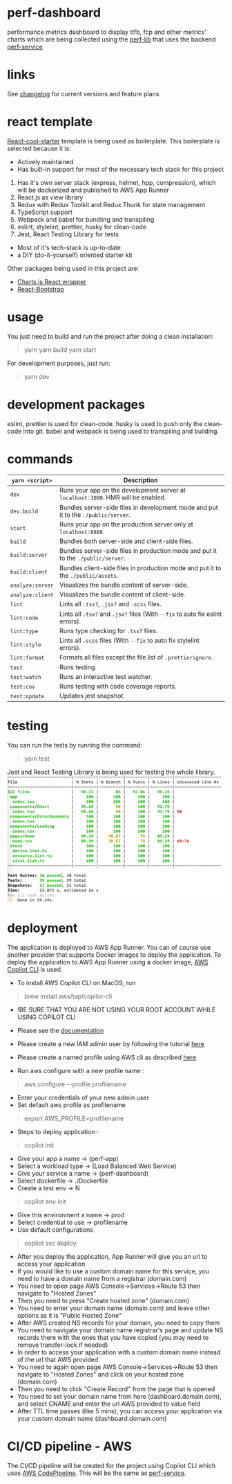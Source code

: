 # perf-dashboard
performance metrics dashboard to display ttfb, fcp and other metrics' charts which are being collected using the [perf-lib](https://github.com/asimyildiz/perf-lib) that uses the backend [perf-service](https://github.com/asimyildiz/perf-service)

# links
See [changelog](./CHANGELOG.md) for current versions and feature plans.

# react template
[React-cool-starter](https://github.com/wellyshen/react-cool-starter) template is being used as boilerplate.
This boilerplate is selected because it is:
- Actively maintained
- Has built-in support for most of the necessary tech stack for this project
1. Has it's own server stack (express, helmet, hpp, compression), which will be dockerized and published to AWS App Runner
2. React.js as view library
3. Redux with Redux Toolkit and Redux Thunk for state management
4. TypeScript support
5. Webpack and babel for bundling and transpiling
6. eslint, stylelint, prettier, husky for clean-code
7. Jest, React Testing Library for tests
- Most of it's tech-stack is up-to-date
- a DIY (do-it-yourself) oriented starter kit

Other packages being used in this project are:
- [Charts.js React wrapper](https://github.com/reactchartjs/react-chartjs-2)
- [React-Bootstrap](https://github.com/react-bootstrap/react-bootstrap)

# usage
You just need to build and run the project after doing a clean installation:
> yarn
> yarn build
> yarn start

For development purposes, just run:
> yarn dev

# development packages
eslint, prettier is used for clean-code.
husky is used to push only the clean-code into git.
babel and webpack is being used to transpiling and building.

# commands
| `yarn <script>`  | Description                                                                        |
| ---------------- | ---------------------------------------------------------------------------------- |
| `dev`            | Runs your app on the development server at `localhost:3000`. HMR will be enabled.  |
| `dev:build`      | Bundles server-side files in development mode and put it to the `./public/server`. |
| `start`          | Runs your app on the production server only at `localhost:8888`.                   |
| `build`          | Bundles both server-side and client-side files.                                    |
| `build:server`   | Bundles server-side files in production mode and put it to the `./public/server`.  |
| `build:client`   | Bundles client-side files in production mode and put it to the `./public/assets`.  |
| `analyze:server` | Visualizes the bundle content of server-side.                                      |
| `analyze:client` | Visualizes the bundle content of client-side.                                      |
| `lint`           | Lints all `.tsx?`, `.jsx?` and `.scss` files.                                      |
| `lint:code`      | Lints all `.tsx?` and `.jsx?` files (With `--fix` to auto fix eslint errors).      |
| `lint:type`      | Runs type checking for `.tsx?` files.                                              |
| `lint:style`     | Lints all `.scss` files (With `--fix` to auto fix stylelint errors).               |
| `lint:format`    | Formats all files except the file list of `.prettierignore`.                       |
| `test`           | Runs testing.                                                                      |
| `test:watch`     | Runs an interactive test watcher.                                                  |
| `test:cov`       | Runs testing with code coverage reports.                                           |
| `test:update`    | Updates jest snapshot.                                                             |

# testing
You can run the tests by running the command:
> yarn test

Jest and React Testing Library is being used for testing the whole library.
![Code Coverage](./assets/test-coverage.png)

# deployment
The application is deployed to AWS App Runner. You can of course use another provider that supports Docker images to deploy the application.
To deploy the application to AWS App Runner using a docker image, [AWS Copilot CLI](https://github.com/aws/copilot-cli) is used.
- To install AWS Copilot CLI on MacOS, run
> brew install aws/tap/copilot-cli

- !BE SURE THAT YOU ARE NOT USING YOUR ROOT ACCOUNT WHILE USING COPILOT CLI
- Please see the [documentation](https://github.com/aws/copilot-cli/blob/mainline/site/content/docs/credentials.en.md)
- Please create a new IAM admin user by following the tutorial [here](https://docs.aws.amazon.com/IAM/latest/UserGuide/getting-started_create-admin-group.html)
- Please create a named profile using AWS cli as described [here](https://docs.aws.amazon.com/cli/latest/userguide/cli-configure-profiles.html)

- Run aws configure with a new profile name :
> aws configure --profile profilename
- Enter your credentials of your new admin user
- Set default aws profile as profilename
> export AWS_PROFILE=profilename

- Steps to deploy application :
> copilot init
- Give your app a name      -> (perf-app)
- Select a workload type    -> (Load Balanced Web Service)
- Give your service a name  -> (perf-dashboard)
- Select dockerfile         -> ./Dockerfile
- Create a test env         -> N
> copilot env init
- Give this environment a name  -> prod
- Select credential to use      -> profilename
- Use default configurations
> copilot svc deploy

- After you deploy the application, App Runner will give you an url to access your application
- If you would like to use a custom domain name for this service, you need to have a domain name from a registrar (domain.com)
- You need to open page AWS Console->Services->Route 53 then navigate to "Hosted Zones"
- Then you need to press "Create hosted zone" (domain.com)
- You need to enter your domain name (domain.com) and leave other options as it is "Public Hosted Zone"
- After AWS created NS records for your domain, you need to copy them
- You need to navigate your domain name registrar's page and update NS records there with the ones that you have copied (you may need to remove transfer-lock if needed)
- In order to access your application with a custom domain name instead of the url that AWS provided
- You need to again open page AWS Console->Services->Route 53 then navigate to "Hosted Zones" and click on your hosted zone (domain.com)
- Then you need to click "Create Record" from the page that is opened
- You need to set your domain name from here (dashboard.domain.com), and select CNAME and enter the url AWS provided to value field
- After TTL time passes (like 5 mins), you can access your application via your custom domain name (dashboard.domain.com)

# CI/CD pipeline - AWS
The CI/CD pipeline will be created for the project using Copilot CLI which uses [AWS CodePipeline](https://aws.amazon.com/blogs/containers/enabling-continuous-workflows-for-aws-app-runner-service-with-persistency-using-aws-copilot-cli/). 
This will be the same as [perf-service](https://github.com/asimyildiz/perf-service).